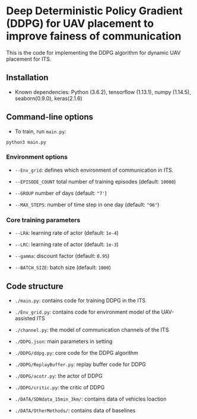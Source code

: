 
# Deep Deterministic Policy Gradient (DDPG) for UAV placement to improve fainess of communication


This is the code for implementing the DDPG algorithm for dynamic UAV placement for ITS.

## Installation

- Known dependencies: Python (3.6.2), tensorflow (1.13.1), numpy (1.14.5), seaborn(0.9.0), keras(2.1.6)


## Command-line options

- To train, run `main.py`:

``python3 main.py``


### Environment options

- `--Env_grid`: defines which environment of communication in ITS.

- `--EPISODE_COUNT` total number of training episodes (default: `10000`)

- `--GROUP` number of days (default: `"7'`)

- `--MAX_STEPS`: number of time step in one day (default: `"96"`)



### Core training parameters

- `--LRA`: learning rate of actor (default: `1e-4`)

- `--LRC`: learning rate of actor (default: `1e-3`)

- `--gamma`: discount factor (default: `0.95`)

- `--BATCH_SIZE`: batch size (default: `1000`)


## Code structure

- `./main.py`: contains code for training DDPG in the ITS

- `./Env_grid.py`: contains code for environment model of the UAV-assisted ITS

- `./channel.py`: the model of communication channels of the ITS

- `./DDPG.json`: main parameters in setting

- `./DDPG/ddpg.py`: core code for the DDPG algorithm

- `./DDPG/ReplayBuffer.py`: replay buffer code for DDPG

- `./DDPG/acotr.py`: the actor of DDPG

- `./DDPG/critic.py`: the critic of DDPG

- `./DATA/SDNdata_15min_3km/`: contains data of vehicles loaction

- `./DATA/OtherMethods/`: contains data of baselines

